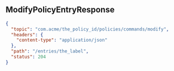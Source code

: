 ## ModifyPolicyEntryResponse

```json
{
  "topic": "com.acme/the_policy_id/policies/commands/modify",
  "headers": {
    "content-type": "application/json"
  },
  "path": "/entries/the_label",
  "status": 204
}
```
